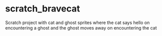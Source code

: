 # scratch_bravecat

Scratch project with cat and ghost sprites where the cat says hello on encountering a ghost and the ghost moves away on encountering the cat
